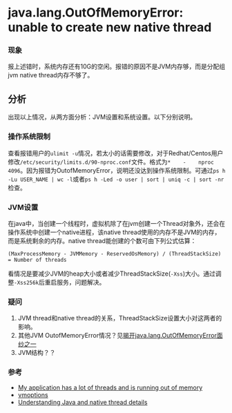 java.lang.OutOfMemoryError: unable to create new native thread
====

### 现象
报上述错时，系统内存还有10G的空闲。报错的原因不是JVM内存够，而是分配组jvm native thread内存不够了。

## 分析
出现以上情况，从两方面分析：JVM设置和系统设置。以下分别说明。

### 操作系统限制
查看报错用户的`ulimit -u`情况，若太小的话需要修改，对于Redhat/Centos用户修改`/etc/security/limits.d/90-nproc.conf`文件。格式为`*    -    nproc     4096`。因为报错为OutofMemoryError，说明还没达到操作系统限制。可通过`ps h -Lu USER_NAME | wc -l`或者`ps h -Led -o user | sort | uniq -c | sort -nr`检查。

### JVM设置
在java中，当创建一个线程时，虚拟机除了在jvm创建一个Thread对象外，还会在操作系统中创建一个native进程，该native thread使用的内存不是JVM的内存，而是系统剩余的内存。native thread能创建的个数可由下列公式估算：

```
(MaxProcessMemory - JVMMemory - ReservedOsMemory) / (ThreadStackSize) = Number of threads
```

看情况是要减少JVM的heap大小或者减少ThreadStackSize(`-Xss`)大小。通过调整`-Xss256k`后重启服务，问题解决。

### 疑问
1. JVM thread和native thread的关系，ThreadStackSize设置大小对这两者的影响。
2. 其他JVM OutofMemoryError情况？见[揭开java.lang.OutOfMemoryError面纱之一](http://dongyajun.iteye.com/blog/622488)
3. JVM结构？？


### 参考
- [My application has a lot of threads and is running out of memory](http://www.oracle.com/technetwork/java/hotspotfaq-138619.html#threads_oom)
- [vmoptions](http://www.oracle.com/technetwork/java/javase/tech/vmoptions-jsp-140102.html)
- [Understanding Java and native thread details](https://www-01.ibm.com/support/knowledgecenter/SSYKE2_8.0.0/com.ibm.java.zos.80.doc/diag/tools/javadump_tags_javaandnative_thread_detail.html)
